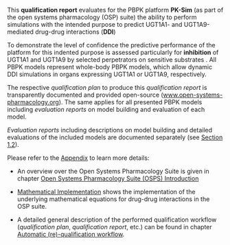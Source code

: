 This **qualification report** evaluates for the PBPK platform **PK-Sim** (as part of the open systems pharmacology (OSP) suite) the ability to perform simulations with the intended purpose to predict UGT1A1- and UGT1A9-mediated drug-drug interactions (**DDI**)

To demonstrate the level of confidence the predictive performance of the platform for this indented purpose is assessed particularly for **inhibition** of UGT1A1 and UGT1A9 by selected perpetrators on sensitive substrates . All PBPK models represent whole-body PBPK models, which allow dynamic DDI simulations in organs expressing UGT1A1 or UGT1A9, respectively. 

The respective *qualification plan* to produce this *qualification report* is transparently documented and provided open-source (www.open-systems-pharmacology.org). The same applies for all presented PBPK models including *evaluation reports* on model building and evaluation of each model.

*Evaluation reports* including descriptions on model building and detailed evaluations of the included models are documented separately (see [Section 1.2](#ugt-ddi-network)).

Please refer to the [Appendix](#appendix) to learn more details:

- An overview over the Open Systems Pharmacology Suite is given in chapter [Open Systems Pharmacology Suite (OSPS) Introduction](#osps-introduction)

- [Mathematical Implementation](#mathematical-implementation-of-ddi) shows the implementation of the underlying mathematical equations for drug-drug interactions in the OSP suite.

- A detailed general description of the performed qualification workflow (*qualification plan*, *qualification report*, etc.) can be found in chapter [Automatic (re)-qualification workflow](#requalification-workflow).